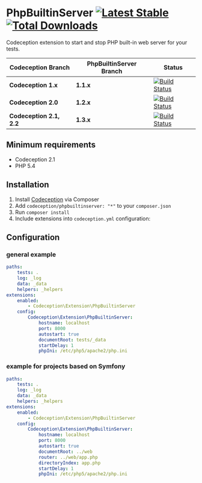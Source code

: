 PhpBuiltinServer [![Latest Stable](https://poser.pugx.org/codeception/phpbuiltinserver/version.png)](https://packagist.org/packages/codeception/phpbuiltinserver) [![Total Downloads](https://poser.pugx.org/codeception/phpbuiltinserver/downloads.png)](https://packagist.org/packages/codeception/phpbuiltinserver)
================

Codeception extension to start and stop PHP built-in web server for your tests.

| Codeception Branch | PhpBuiltinServer Branch | Status |
| ------- | -------- | -------- |
| **Codeception 1.x** | **1.1.x** | [![Build Status](https://secure.travis-ci.org/tiger-seo/PhpBuiltinServer.png?branch=v1.1.x)](http://travis-ci.org/tiger-seo/PhpBuiltinServer) |
| **Codeception 2.0** | **1.2.x** | [![Build Status](https://secure.travis-ci.org/tiger-seo/PhpBuiltinServer.png?branch=v1.2.x)](http://travis-ci.org/tiger-seo/PhpBuiltinServer) |
| **Codeception 2.1, 2.2** | **1.3.x** | [![Build Status](https://secure.travis-ci.org/tiger-seo/PhpBuiltinServer.png?branch=master)](http://travis-ci.org/tiger-seo/PhpBuiltinServer) |

## Minimum requirements

* Codeception 2.1
* PHP 5.4

## Installation

1. Install [Codeception](http://codeception.com) via Composer
2. Add `codeception/phpbuiltinserver: "*"` to your `composer.json`
3. Run `composer install`
4. Include extensions into `codeception.yml` configuration:

## Configuration

### general example

``` yaml
paths:
    tests: .
    log: _log
    data: _data
    helpers: _helpers
extensions:
    enabled:
        - Codeception\Extension\PhpBuiltinServer
    config:
        Codeception\Extension\PhpBuiltinServer:
            hostname: localhost
            port: 8000
            autostart: true
            documentRoot: tests/_data
            startDelay: 1
            phpIni: /etc/php5/apache2/php.ini
```

### example for projects based on Symfony
``` yaml
paths:
    tests: .
    log: _log
    data: _data
    helpers: _helpers
extensions:
    enabled:
        - Codeception\Extension\PhpBuiltinServer
    config:
        Codeception\Extension\PhpBuiltinServer:
            hostname: localhost
            port: 8000
            autostart: true
            documentRoot: ../web
            router: ../web/app.php
            directoryIndex: app.php
            startDelay: 1
            phpIni: /etc/php5/apache2/php.ini
```
